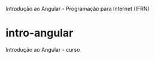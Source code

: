 Introdução ao Angular - Programação para Internet (IFRN)

# intro-angular
Introdução ao Angular - curso

